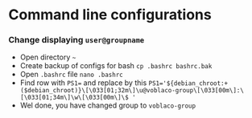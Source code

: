 # Command line configurations
### Change displaying `user@groupname`  
- Open directory `~`
- Create backup of configs for bash `cp .bashrc bashrc.bak`
- Open  `.bashrc` file `nano .bashrc`
- Find row with `PS1=` and replace by this 
`PS1='${debian_chroot:+($debian_chroot)}\[\033[01;32m\]\u@voblaco-group\[\033[00m\]:\[\033[01;34m\]\w\[\033[00m\]\$ '`
- Wel done, you have changed group to `voblaco-group`

